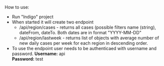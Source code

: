 How to use:

 - Run "Indigo" project
 - When started it will create two endpoint
	 - /api/region/cases - returns all cases (possible filters name (string), dateFrom, dateTo. Both dates are in format "YYYY-MM-DD"
	 - /api/region/lastweek - returns list of objects with average number of new daily cases per week for each region in descending order.
 - To use the endpoint user needs to be authenticaed with username and password.  **Username:** api  
**Password:** test

